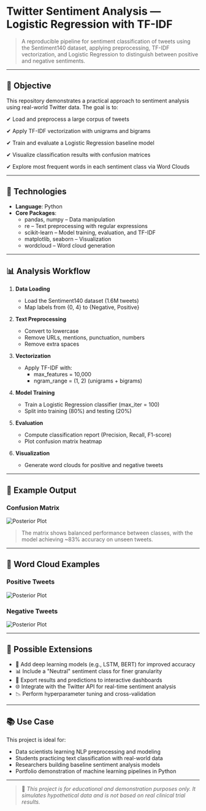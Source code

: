 # Twitter Sentiment Analysis — Logistic Regression with TF-IDF

> A reproducible pipeline for sentiment classification of tweets using the Sentiment140 dataset, applying preprocessing, TF-IDF vectorization, and Logistic Regression to distinguish between positive and negative sentiments.

---

## 🎯 Objective

This repository demonstrates a practical approach to sentiment analysis using real-world Twitter data. The goal is to:

✔ Load and preprocess a large corpus of tweets

✔ Apply TF-IDF vectorization with unigrams and bigrams

✔ Train and evaluate a Logistic Regression baseline model

✔ Visualize classification results with confusion matrices

✔ Explore most frequent words in each sentiment class via Word Clouds

---

## 🧰 Technologies

- **Language**: Python  
- **Core Packages**:  
  - pandas, numpy – Data manipulation
  - re – Text preprocessing with regular expressions  
  - scikit-learn – Model training, evaluation, and TF-IDF
  - matplotlib, seaborn – Visualization 
  - wordcloud – Word cloud generation
    
---

## 📊 Analysis Workflow

1. **Data Loading**
   - Load the Sentiment140 dataset (1.6M tweets)
   - Map labels from {0, 4} to {Negative, Positive}

2. **Text Preprocessing**
   - Convert to lowercase
   - Remove URLs, mentions, punctuation, numbers
   - Remove extra spaces

3. **Vectorization**
   - Apply TF-IDF with:
     - max_features = 10,000
     - ngram_range = (1, 2) (unigrams + bigrams)

4. **Model Training**
   - Train a Logistic Regression classifier (max_iter = 100)
   - Split into training (80%) and testing (20%)

5. **Evaluation**
   - Compute classification report (Precision, Recall, F1-score)
   - Plot confusion matrix heatmap

6. **Visualization**
   - Generate word clouds for positive and negative tweets
          
---

## 📝 Example Output

### Confusion Matrix

![Posterior Plot](analise_missing_mice_mf_amelia.png)

> The matrix shows balanced performance between classes, with the model achieving ~83% accuracy on unseen tweets.

---

## 📝 Word Cloud Examples

### Positive Tweets

![Posterior Plot](analise_missing_mice_mf_amelia.png)

### Negative Tweets

![Posterior Plot](analise_missing_mice_mf_amelia.png)

---

## 🔄 Possible Extensions

- 🧠 Add deep learning models (e.g., LSTM, BERT) for improved accuracy
- 📊 Include a "Neutral" sentiment class for finer granularity
- 📁 Export results and predictions to interactive dashboards
- 🌐 Integrate with the Twitter API for real-time sentiment analysis
- 📉 Perform hyperparameter tuning and cross-validation

---

## 📚 Use Case

This project is ideal for:
- Data scientists learning NLP preprocessing and modeling
- Students practicing text classification with real-world data 
- Researchers building baseline sentiment analysis models 
- Portfolio demonstration of machine learning pipelines in Python

---

> 📎 _This project is for educational and demonstration purposes only. It simulates hypothetical data and is not based on real clinical trial results._
